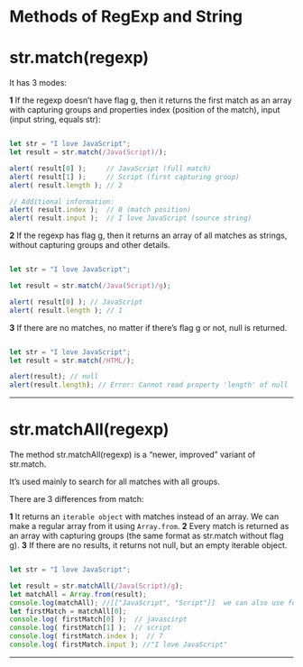 # Methods of RegExp and String

# str.match(regexp)
It has 3 modes:

**1** If the regexp doesn’t have flag g, then it returns the first match as an array with capturing groups and properties index (position of the match), input (input string, equals str):
```javascript

let str = "I love JavaScript";
let result = str.match(/Java(Script)/);

alert( result[0] );     // JavaScript (full match)
alert( result[1] );     // Script (first capturing group)
alert( result.length ); // 2

// Additional information:
alert( result.index );  // 0 (match position)
alert( result.input );  // I love JavaScript (source string)

```
**2** If the regexp has flag g, then it returns an array of all matches as strings, without capturing groups and other details.
```javascript

let str = "I love JavaScript";

let result = str.match(/Java(Script)/g);

alert( result[0] ); // JavaScript
alert( result.length ); // 1

```
**3** If there are no matches, no matter if there’s flag g or not, null is returned.

```javascript

let str = "I love JavaScript";
let result = str.match(/HTML/);

alert(result); // null
alert(result.length); // Error: Cannot read property 'length' of null


```
---

# str.matchAll(regexp)

The method str.matchAll(regexp) is a “newer, improved” variant of str.match.

It’s used mainly to search for all matches with all groups.

There are 3 differences from match:

**1** It returns an ```iterable object``` with matches instead of an array. We can make a regular array from it using ```Array.from```.
**2** Every match is returned as an array with capturing groups (the same format as str.match without flag g).
**3** If there are no results, it returns not null, but an empty iterable object.
```javascript

let str = "I love JavaScript";

let result = str.matchAll(/Java(Script)/g);
let matchAll = Array.from(result);
console.log(matchAll); //[["JavaScript", "Script"]]  we can also use for.. of insted of array.from
let firstMatch = matchAll[0];
console.log( firstMatch[0] );  // javascirpt
console.log( firstMatch[1] );  // script
console.log( firstMatch.index );  // 7
console.log( firstMatch.input ); //"I love JavaScript"

```
---






















